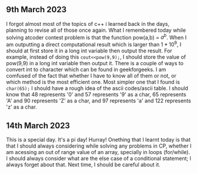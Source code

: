 ## 9th March 2023

I forgot almost most of the topics of c++ i learned back in the days, planning to revise all of those once again.
What I remembered today while solving atcoder contest problem is that the function pow(a,b) = $a^b$.
When I am outputting a direct computational result which is larger than $1*10^9$, I should at first store it in a long int variable then output the result. For example, instead of doing this ``` cout<<pow(9,9); ```, I should store the value of pow(9,9) in a long int variable then output it. 
There is a couple of ways to convert int to character which can be found in geekforgeeks. I am comfused of the fact that whether I have to know all of them or not, or which method is the most efficient one. Most simpler one that I found is ```char(65);```
I should have a rough idea of the ascii codes/ascii table. I should know that 48 represents '0' and 57 represents '9' as a char, 65 represents 'A' and 90 represents 'Z' as a char, and 97 represents 'a' and 122 represents 'z' as a char.

## 14th March 2023

This is a special day. It's a pi day! Hurray! 
Onething that I learnt today is that that I should always considering while solving any problems in CP, whether I am acessing an out of range value of an array, specially in loops (for/while). I should always consider what are the else case of a conditional statement; I always forget about that. Next time, I should be careful about it. 
